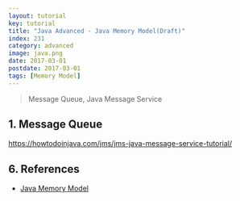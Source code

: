 ```yaml
---
layout: tutorial
key: tutorial
title: "Java Advanced - Java Memory Model(Draft)"
index: 231
category: advanced
image: java.png
date: 2017-03-01
postdate: 2017-03-01
tags: [Memory Model]
---
```


> Message Queue, Java Message Service

## 1. Message Queue
https://howtodoinjava.com/jms/jms-java-message-service-tutorial/

## 6. References
* [Java Memory Model](http://tutorials.jenkov.com/java-concurrency/java-memory-model.html)
